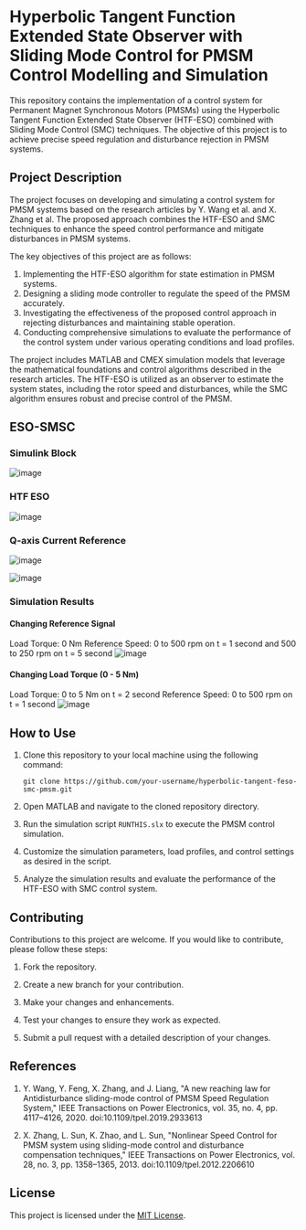 # Hyperbolic Tangent Function Extended State Observer with Sliding Mode Control for PMSM Control Modelling and Simulation

This repository contains the implementation of a control system for Permanent Magnet Synchronous Motors (PMSMs) using the Hyperbolic Tangent Function Extended State Observer (HTF-ESO) combined with Sliding Mode Control (SMC) techniques. The objective of this project is to achieve precise speed regulation and disturbance rejection in PMSM systems.

## Project Description

The project focuses on developing and simulating a control system for PMSM systems based on the research articles by Y. Wang et al. and X. Zhang et al. The proposed approach combines the HTF-ESO and SMC techniques to enhance the speed control performance and mitigate disturbances in PMSM systems.

The key objectives of this project are as follows:

1. Implementing the HTF-ESO algorithm for state estimation in PMSM systems.
2. Designing a sliding mode controller to regulate the speed of the PMSM accurately.
3. Investigating the effectiveness of the proposed control approach in rejecting disturbances and maintaining stable operation.
4. Conducting comprehensive simulations to evaluate the performance of the control system under various operating conditions and load profiles.

The project includes MATLAB and CMEX simulation models that leverage the mathematical foundations and control algorithms described in the research articles. The HTF-ESO is utilized as an observer to estimate the system states, including the rotor speed and disturbances, while the SMC algorithm ensures robust and precise control of the PMSM.

## ESO-SMSC

### Simulink Block

![image](https://github.com/chronomustard/hyperbolic-tangent-feso-smc-pmsm/assets/70846916/fb4445f2-ed8d-4348-82a2-f8b8126d0dbb)

### HTF ESO

![image](https://github.com/chronomustard/hyperbolic-tangent-feso-smc-pmsm/assets/70846916/a1899e26-fab1-40e5-983e-52892ed3dd81)

### Q-axis Current Reference

![image](https://github.com/chronomustard/hyperbolic-tangent-feso-smc-pmsm/assets/70846916/0a193dff-5d4b-4541-9d1c-f9c46176f8fe)

![image](https://github.com/chronomustard/hyperbolic-tangent-feso-smc-pmsm/assets/70846916/7bc7ed42-02fa-4ca0-b538-740062931feb)

### Simulation Results

#### Changing Reference Signal

Load Torque: 0 Nm
Reference Speed: 0 to 500 rpm on t = 1 second and 500 to 250 rpm on t = 5 second
![image](https://github.com/chronomustard/hyperbolic-tangent-feso-smc-pmsm/assets/70846916/f20b969e-0939-4963-979d-383b12ab1a4e)

#### Changing Load Torque (0 - 5 Nm)

Load Torque: 0 to 5 Nm on t = 2 second
Reference Speed: 0 to 500 rpm on t = 1 second
![image](https://github.com/chronomustard/hyperbolic-tangent-feso-smc-pmsm/assets/70846916/db2689dd-1adc-4e37-abbf-6cb6f0a99e8c)

## How to Use

1. Clone this repository to your local machine using the following command:
   ```
   git clone https://github.com/your-username/hyperbolic-tangent-feso-smc-pmsm.git
   ```

2. Open MATLAB and navigate to the cloned repository directory.

3. Run the simulation script `RUNTHIS.slx` to execute the PMSM control simulation.

4. Customize the simulation parameters, load profiles, and control settings as desired in the script.

5. Analyze the simulation results and evaluate the performance of the HTF-ESO with SMC control system.

## Contributing

Contributions to this project are welcome. If you would like to contribute, please follow these steps:

1. Fork the repository.

2. Create a new branch for your contribution.

3. Make your changes and enhancements.

4. Test your changes to ensure they work as expected.

5. Submit a pull request with a detailed description of your changes.

## References

1. Y. Wang, Y. Feng, X. Zhang, and J. Liang, "A new reaching law for Antidisturbance sliding-mode control of PMSM Speed Regulation System," IEEE Transactions on Power Electronics, vol. 35, no. 4, pp. 4117–4126, 2020. doi:10.1109/tpel.2019.2933613

2. X. Zhang, L. Sun, K. Zhao, and L. Sun, "Nonlinear Speed Control for PMSM system using sliding-mode control and disturbance compensation techniques," IEEE Transactions on Power Electronics, vol. 28, no. 3, pp. 1358–1365, 2013. doi:10.1109/tpel.2012.2206610

## License

This project is licensed under the [MIT License](LICENSE).
